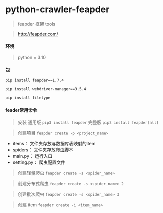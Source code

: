 # python-crawler-feapder

> feapder 框架 tools

> http://feapder.com/

#### 环境

> python = 3.10

#### 包

`pip install feapder==1.7.4`

`pip install webdriver-manager==3.5.4`

`pip install filetype`

#### feader常用命令

> 安装 通用版 `pip3 install feapder` 完整版 `pip3 install feapder[all]`

> 创建项目 `feapder create -p <project_name>`

- items： 文件夹存放与数据库表映射的item
- spiders： 文件夹存放爬虫脚本
- main.py： 运行入口
- setting.py： 爬虫配置文件

> 创建轻量爬虫 `feapder create -s <spider_name>`

> 创建分布式爬虫 `feapder create -s <spider_name> 2`

> 创建批次爬虫 `feapder create -s <spider_name> 3`

> 创建 item `feapder create -i <item_name>`

